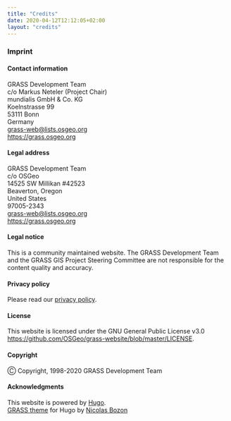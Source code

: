 ```yaml
---
title: "Credits"
date: 2020-04-12T12:12:05+02:00
layout: "credits"
---
```


### Imprint

#### Contact information

<div class="alert rounded-0 alert-default">
  <p>GRASS Development Team<br>
  c/o Markus Neteler (Project Chair)<br>
  mundialis GmbH & Co. KG<br>
  Koelnstrasse 99<br>
  53111 Bonn<br>
  Germany<br>
  <a href="mailto:grass-web@lists.osgeo.org" target="_blank">grass-web@lists.osgeo.org</a>
<br>
  <a href="https://grass.osgeo.org" target="_blank">https://grass.osgeo.org</a>
  </p>
</div>


#### Legal address

<div class="alert rounded-0 alert-default">
  <p>GRASS Development Team<br>
  c/o OSGeo<br>
  14525 SW Millikan #42523<br>
  Beaverton, Oregon<br>
  United States<br>
  97005-2343<br>
  <a href="mailto:grass-web@lists.osgeo.org" target="_blank">grass-web@lists.osgeo.org</a>
<br>
  <a href="https://grass.osgeo.org" target="_blank">https://grass.osgeo.org</a>
  </p>
</div>

#### Legal notice

This is a community maintained website. The  GRASS Development Team and the GRASS GIS Project Steering Committee are not responsible for the content quality and accuracy.

#### Privacy policy

Please read our [privacy policy](# "privacy policy").


#### License

This website is licensed under the GNU General Public License v3.0<br>
<a href="https://github.com/OSGeo/grass-website/blob/master/LICENSE" target="_blank">https://github.com/OSGeo/grass-website/blob/master/LICENSE</a>.

#### Copyright

&#9400; Copyright, 1998-2020 GRASS Development Team

#### Acknowledgments

This website is powered by [Hugo](https://gohugo.io/ "The world’s fastest framework for building websites").
\
[GRASS theme](https://grass.osgeo.org/about/theme/ "GRASS theme for Hugo") for Hugo by [Nicolas Bozon](http://cartogenic.com)
